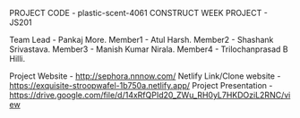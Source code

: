 PROJECT CODE - plastic-scent-4061
CONSTRUCT WEEK PROJECT - JS201

  Team Lead - Pankaj More.
  Member1   -   Atul Harsh.
  Member2   -   Shashank Srivastava.
  Member3   -   Manish Kumar Nirala.
  Member4   -   Trilochanprasad B Hilli.
  
  Project Website - http://sephora.nnnow.com/
  Netlify Link/Clone website - https://exquisite-stroopwafel-1b750a.netlify.app/
  Project Presentation - https://drive.google.com/file/d/14xRfQPId20_ZWu_RH0yL7HKDOziL2RNC/view

